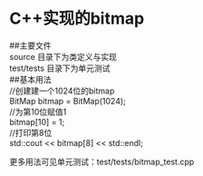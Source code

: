 # C++实现的bitmap
##主要文件  
source 目录下为类定义与实现  
test/tests 目录下为单元测试  
##基本用法  
//创建建一个1024位的bitmap  
BitMap bitmap = BitMap(1024);  
//为第10位赋值1  
bitmap[10] = 1;  
//打印第8位  
std::cout << bitmap[8] << std::endl;  

更多用法可见单元测试：test/tests/bitmap_test.cpp  
